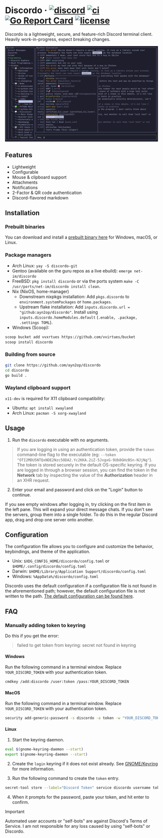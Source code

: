 # Discordo &middot; [![discord](https://img.shields.io/discord/1297292231299956788?color=5865F2&logo=discord&logoColor=white)](https://discord.com/invite/VzF9UFn2aB) [![ci](https://github.com/ayn2op/discordo/actions/workflows/ci.yml/badge.svg)](https://github.com/ayn2op/discordo/actions/workflows/ci.yml) [![Go Report Card](https://goreportcard.com/badge/github.com/ayn2op/discordo)](https://goreportcard.com/report/github.com/ayn2op/discordo) [![license](https://img.shields.io/github/license/ayn2op/discordo?logo=github)](https://github.com/ayn2op/discordo/blob/master/LICENSE)

Discordo is a lightweight, secure, and feature-rich Discord terminal client. Heavily work-in-progress, expect breaking changes.

![Preview](.github/preview.png)

## Features

- Lightweight
- Configurable
- Mouse & clipboard support
- Attachments
- Notifications
- 2-Factor & QR code authentication
- Discord-flavored markdown

## Installation

### Prebuilt binaries

You can download and install a [prebuilt binary here](https://nightly.link/ayn2op/discordo/workflows/ci/main) for Windows, macOS, or Linux.

### Package managers

- Arch Linux: `yay -S discordo-git`
- Gentoo (available on the guru repos as a live ebuild): `emerge net-im/discordo`
- FreeBSD: `pkg install discordo` or via the ports system `make -C /usr/ports/net-im/discordo install clean`.
- Nix (NixOS, home-manager)
  - Downstream nixpkgs installation: Add `pkgs.discordo` to `environment.systemPackages` or `home.packages`.
  <!-- Temporary until downstream home-manager module --> 
  - Upstream flake installation: Add `inputs.discordo.url = "github:ayn2op/discordo"`. Install using `inputs.discordo.homeModules.default` (`.enable, .package, .settings TOML`).
- Windows (Scoop):

```sh
scoop bucket add vvxrtues https://github.com/vvirtues/bucket
scoop install discordo
```

### Building from source

```bash
git clone https://github.com/ayn2op/discordo
cd discordo
go build .
```

### Wayland clipboard support

`x11-dev` is required for X11 clipboard compatibility:

- Ubuntu: `apt install xwayland`
- Arch Linux: `pacman -S xorg-xwayland`

## Usage

1. Run the `discordo` executable with no arguments.

> If you are logging in using an authentication token, provide the `token` command-line flag to the executable (eg: `--token "OTI2MDU5NTQxNDE2Nzc5ODA2.Yc2KKA.2iZ-5JxgxG-9Ub8GHzBSn-NJjNg"`). The token is stored securely in the default OS-specific keyring. If you are logged in through a browser session, you can find the token in the **Network** tab by inspecting the value of the **Authorization** header in an XHR request.

2. Enter your email and password and click on the "Login" button to continue.

If you see empty windows after logging in, try clicking on the first item in the left pane. This will expand your direct message chats. If you don't see the servers, group them into a single folder. To do this in the regular Discord app, drag and drop one server onto another.

## Configuration

The configuration file allows you to configure and customize the behavior, keybindings, and theme of the application.

- Unix: `$XDG_CONFIG_HOME/discordo/config.toml` or `$HOME/.config/discordo/config.toml`
- Darwin: `$HOME/Library/Application Support/discordo/config.toml`
- Windows: `%AppData%/discordo/config.toml`

Discordo uses the default configuration if a configuration file is not found in the aforementioned path; however, the default configuration file is not written to the path. [The default configuration can be found here](./internal/config/config.toml).

## FAQ

### Manually adding token to keyring

Do this if you get the error:

> failed to get token from keyring: secret not found in keyring

#### Windows

Run the following command in a terminal window. Replace `YOUR_DISCORD_TOKEN` with your authentication token.

```sh
cmdkey /add:discordo /user:token /pass:YOUR_DISCORD_TOKEN
```

#### MacOS

Run the following command in a terminal window. Replace `YOUR_DISCORD_TOKEN` with your authentication token.

```sh
security add-generic-password -s discordo -a token -w "YOUR_DISCORD_TOKEN"
```

#### Linux

1. Start the keyring daemon.

```sh
eval $(gnome-keyring-daemon --start)
export $(gnome-keyring-daemon --start)
```

2. Create the `login` keyring if it does not exist already. See [GNOME/Keyring](https://wiki.archlinux.org/title/GNOME/Keyring) for more information.

3. Run the following command to create the `token` entry.

```sh
secret-tool store --label="Discord Token" service discordo username token
```

4. When it prompts for the password, paste your token, and hit enter to confirm.

> [!IMPORTANT]
> Automated user accounts or "self-bots" are against Discord's Terms of Service. I am not responsible for any loss caused by using "self-bots" or Discordo.
